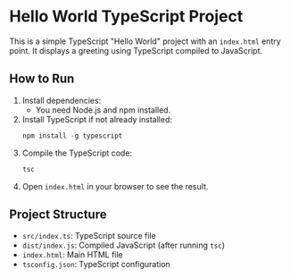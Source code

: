 # Hello World TypeScript Project

This is a simple TypeScript "Hello World" project with an `index.html` entry point. It displays a greeting using TypeScript compiled to JavaScript.

## How to Run

1. Install dependencies:
   - You need Node.js and npm installed.
2. Install TypeScript if not already installed:
   ```powershell
   npm install -g typescript
   ```
3. Compile the TypeScript code:
   ```powershell
   tsc
   ```
4. Open `index.html` in your browser to see the result.

## Project Structure
- `src/index.ts`: TypeScript source file
- `dist/index.js`: Compiled JavaScript (after running `tsc`)
- `index.html`: Main HTML file
- `tsconfig.json`: TypeScript configuration
